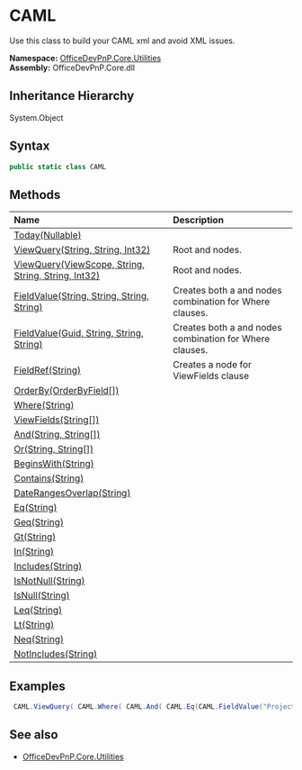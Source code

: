 # CAML
Use this class to build your CAML xml and avoid XML issues.  

**Namespace:** [OfficeDevPnP.Core.Utilities](OfficeDevPnP.Core.Utilities.md)  
**Assembly:** OfficeDevPnP.Core.dll  
## Inheritance Hierarchy
System.Object  

## Syntax
```C#
public static class CAML
```
## Methods
|**Name**|**Description**|
|:-----|:-----|
| [Today(Nullable<Int32>)](OfficeDevPnP.Core.Utilities.CAML.964aa169.md) | 
| [ViewQuery(String, String, Int32)](OfficeDevPnP.Core.Utilities.CAML.ca539507.md) | Root <View> and <Query> nodes.
| [ViewQuery(ViewScope, String, String, String, Int32)](OfficeDevPnP.Core.Utilities.CAML.eb386895.md) | Root <View> and <Query> nodes.
| [FieldValue(String, String, String, String)](OfficeDevPnP.Core.Utilities.CAML.d591550d.md) | Creates both a <FieldRef> and <Value> nodes combination for Where clauses.
| [FieldValue(Guid, String, String, String)](OfficeDevPnP.Core.Utilities.CAML.e7e6d57b.md) | Creates both a <FieldRef> and <Value> nodes combination for Where clauses.
| [FieldRef(String)](OfficeDevPnP.Core.Utilities.CAML.145eb1c6.md) | Creates a <FieldRef> node for ViewFields clause
| [OrderBy(OrderByField[])](OfficeDevPnP.Core.Utilities.CAML.e8e4df3.md) | 
| [Where(String)](OfficeDevPnP.Core.Utilities.CAML.93c72eea.md) | 
| [ViewFields(String[])](OfficeDevPnP.Core.Utilities.CAML.4f215fe4.md) | 
| [And(String, String[])](OfficeDevPnP.Core.Utilities.CAML.2163f362.md) | 
| [Or(String, String[])](OfficeDevPnP.Core.Utilities.CAML.d687337d.md) | 
| [BeginsWith(String)](OfficeDevPnP.Core.Utilities.CAML.98c94c83.md) | 
| [Contains(String)](OfficeDevPnP.Core.Utilities.CAML.30c4004e.md) | 
| [DateRangesOverlap(String)](OfficeDevPnP.Core.Utilities.CAML.3b844ec8.md) | 
| [Eq(String)](OfficeDevPnP.Core.Utilities.CAML.b61163fe.md) | 
| [Geq(String)](OfficeDevPnP.Core.Utilities.CAML.ee6386e1.md) | 
| [Gt(String)](OfficeDevPnP.Core.Utilities.CAML.b5706338.md) | 
| [In(String)](OfficeDevPnP.Core.Utilities.CAML.b4b6656a.md) | 
| [Includes(String)](OfficeDevPnP.Core.Utilities.CAML.675847ac.md) | 
| [IsNotNull(String)](OfficeDevPnP.Core.Utilities.CAML.24458b05.md) | 
| [IsNull(String)](OfficeDevPnP.Core.Utilities.CAML.f92d91c8.md) | 
| [Leq(String)](OfficeDevPnP.Core.Utilities.CAML.ee63bade.md) | 
| [Lt(String)](OfficeDevPnP.Core.Utilities.CAML.b57064c7.md) | 
| [Neq(String)](OfficeDevPnP.Core.Utilities.CAML.ee63a4f8.md) | 
| [NotIncludes(String)](OfficeDevPnP.Core.Utilities.CAML.1518f754.md) | 
## Examples
```C#
 CAML.ViewQuery( CAML.Where( CAML.And( CAML.Eq(CAML.FieldValue("Project", "Integer", "{0}")), CAML.Geq(CAML.FieldValue("StartDate","DateTime", CAML.Today())) ) ), CAML.OrderBy( new OrderByField("StartDate", false), new OrderByField("Title") ), rowLimit: 5 ); 
```
## See also
- [OfficeDevPnP.Core.Utilities](OfficeDevPnP.Core.Utilities.md)
